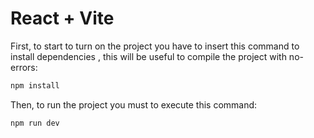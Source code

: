 # React + Vite

First, to start to turn on the project you have to insert this command to install dependencies , this will be useful to compile the project
with no-errors:

```sh
npm install
```

Then, to run the project you must to execute this command:

```sh
npm run dev
```